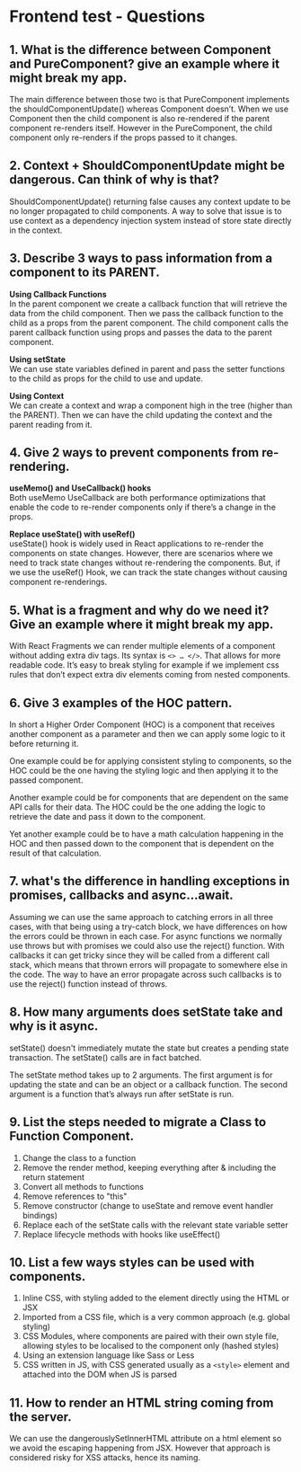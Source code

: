 # Frontend test - Questions

## 1. What is the difference between Component and PureComponent? give an example where it might break my app. ##

The main difference between those two is that PureComponent implements the shouldComponentUpdate() whereas Component doesn’t. When we use Component then the child component is also re-rendered if the parent component re-renders itself. However in the PureComponent, the child component only re-renders if the props passed to it changes.

## 2. Context + ShouldComponentUpdate might be dangerous. Can think of why is that? ## 

ShouldComponentUpdate() returning false causes any context update to be no longer propagated to child components. A way to solve that issue is to use context as a dependency injection system instead of store state directly in the context.

## 3. Describe 3 ways to pass information from a component to its PARENT. ## 

**Using Callback Functions**\
In the parent component we create a callback function that will retrieve the data from the child component. Then we pass the callback function to the child as a props from the parent component. The child component calls the parent callback function using props and passes the data to the parent component.

**Using setState**\
We can use state variables defined in parent and pass the setter functions to the child as props for the child to use and update.

**Using Context**\
We can create a context and wrap a component high in the tree (higher than the PARENT). Then we can have the child updating the context and the parent reading from it.

## 4. Give 2 ways to prevent components from re-rendering. ## 

**useMemo() and UseCallback() hooks**\
Both useMemo UseCallback are both performance optimizations that enable the code to re-render components only if there’s a change in the props.

**Replace useState() with useRef()**\
useState() hook is widely used in React applications to re-render the components on state changes. However, there are scenarios where we need to track state changes without re-rendering the components. But, if we use the useRef() Hook, we can track the state changes without causing component re-renderings.

## 5. What is a fragment and why do we need it? Give an example where it might break my app. ##

With React Fragments we can render multiple elements of a component without adding extra div tags. Its syntax is `<> … </>`. That allows for more readable code. It’s easy to break styling for example if we implement css rules that don’t expect extra div elements coming from nested components.

## 6. Give 3 examples of the HOC pattern. ##

In short a Higher Order Component (HOC) is a component that receives another component as a parameter and then we can apply some logic to it before returning it.

One example could be for applying consistent styling to components, so the HOC could be the one having the styling logic and then applying it to the passed component. 

Another example could be for components that are dependent on the same API calls for their data. The HOC could be the one adding the logic to retrieve the date and pass it down to the component.

Yet another example could be to have a math calculation happening in the HOC and then passed down to the component that is dependent on the result of that calculation. 

## 7. what's the difference in handling exceptions in promises, callbacks and async...await. ##

Assuming we can use the same approach to catching errors in all three cases, with that being using a try-catch block, we have differences on how the errors could be thrown in each case. For async functions we normally use throws but with promises we could also use the reject() function. With callbacks it can get tricky since they will be called from a different call stack, which means that thrown errors will propagate to somewhere else in the code. The way to have an error propagate across such callbacks is to use the reject() function instead of throws.

## 8. How many arguments does setState take and why is it async. ##

setState() doesn't immediately mutate the state but creates a pending state transaction. The setState() calls are in fact batched. 

The setState method takes up to 2 arguments. The first argument is for updating the state and can be an object or a callback function. The second argument is a function that’s always run after setState is run.

## 9. List the steps needed to migrate a Class to Function Component. ## 

1. Change the class to a function
2. Remove the render method, keeping everything after & including the return statement
3. Convert all methods to functions
4. Remove references to "this"
5. Remove constructor (change to useState and remove event handler bindings)
6. Replace each of the setState calls with the relevant state variable setter
7. Replace lifecycle methods with hooks like useEffect()

## 10. List a few ways styles can be used with components. ##

1. Inline CSS, with styling added to the element directly using the HTML or JSX
2. Imported from a CSS file, which is a very common approach (e.g. global styling)
3. CSS Modules, where components are paired with their own style file, allowing styles to be localised to the component only (hashed styles)
4. Using an extension language like Sass or Less
5. CSS written in JS, with CSS generated usually as a `<style>` element and attached into the DOM when JS is parsed

## 11. How to render an HTML string coming from the server. ##

We can use the dangerouslySetInnerHTML attribute on a html element so we avoid the escaping happening from JSX. However that approach is considered risky for XSS attacks, hence its naming.
